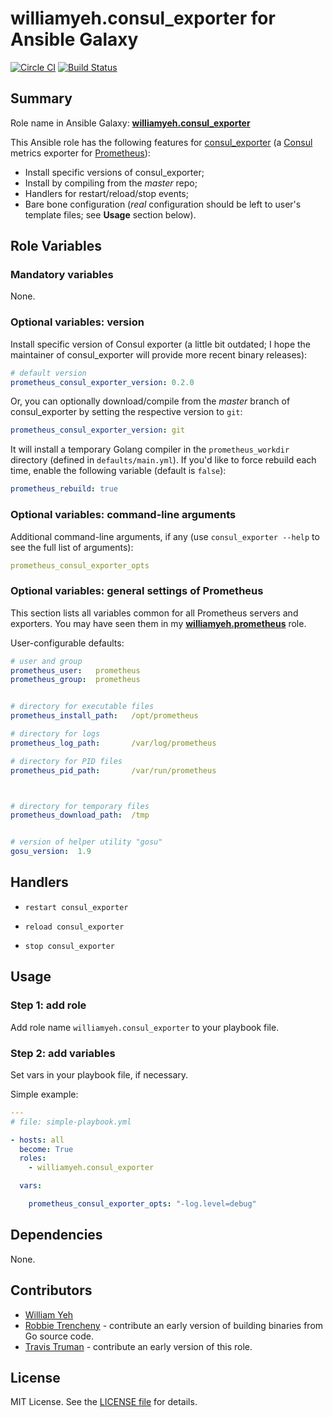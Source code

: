 
williamyeh.consul_exporter for Ansible Galaxy
============

[![Circle CI](https://circleci.com/gh/William-Yeh/ansible-consul-exporter.svg?style=shield)](https://circleci.com/gh/William-Yeh/ansible-consul-exporter) [![Build Status](https://travis-ci.org/William-Yeh/ansible-consul-exporter.svg?branch=master)](https://travis-ci.org/William-Yeh/ansible-consul-exporter)



## Summary

Role name in Ansible Galaxy: **[williamyeh.consul_exporter](https://galaxy.ansible.com/williamyeh/consul_exporter/)**

This Ansible role has the following features for [consul_exporter](https://github.com/prometheus/consul_exporter) (a [Consul](https://github.com/hashicorp/consul) metrics exporter for [Prometheus](http://prometheus.io/)):

 - Install specific versions of consul_exporter;
 - Install by compiling from the *master* repo;
 - Handlers for restart/reload/stop events;
 - Bare bone configuration (*real* configuration should be left to user's template files; see **Usage** section below).




## Role Variables


### Mandatory variables

None.


### Optional variables: version

Install specific version of Consul exporter (a little bit outdated; I hope the maintainer of consul_exporter will provide more recent binary releases):

```yaml
# default version
prometheus_consul_exporter_version: 0.2.0
```

Or, you can optionally download/compile from the *master* branch of consul_exporter by setting the respective version to `git`:

```yaml
prometheus_consul_exporter_version: git
```

It will install a temporary Golang compiler in the `prometheus_workdir` directory (defined in `defaults/main.yml`). If you'd like to force rebuild each time, enable the following variable (default is `false`):

```yaml
prometheus_rebuild: true
```


### Optional variables: command-line arguments


Additional command-line arguments, if any (use `consul_exporter --help` to see the full list of arguments):

```yaml
prometheus_consul_exporter_opts
```



### Optional variables: general settings of Prometheus

This section lists all variables common for all Prometheus servers and exporters. You may have seen them in my **[williamyeh.prometheus](https://galaxy.ansible.com/williamyeh/prometheus/)** role.


User-configurable defaults:

```yaml
# user and group
prometheus_user:   prometheus
prometheus_group:  prometheus


# directory for executable files
prometheus_install_path:   /opt/prometheus

# directory for logs
prometheus_log_path:       /var/log/prometheus

# directory for PID files
prometheus_pid_path:       /var/run/prometheus



# directory for temporary files
prometheus_download_path:  /tmp


# version of helper utility "gosu"
gosu_version:  1.9
```



## Handlers

- `restart consul_exporter`

- `reload consul_exporter`

- `stop consul_exporter`


## Usage


### Step 1: add role

Add role name `williamyeh.consul_exporter` to your playbook file.


### Step 2: add variables

Set vars in your playbook file, if necessary.

Simple example:

```yaml
---
# file: simple-playbook.yml

- hosts: all
  become: True
  roles:
    - williamyeh.consul_exporter

  vars:

    prometheus_consul_exporter_opts: "-log.level=debug"
```



## Dependencies

None.


## Contributors

- [William Yeh](https://github.com/William-Yeh)
- [Robbie Trencheny](https://github.com/robbiet480) - contribute an early version of building binaries from Go source code.
- [Travis Truman](https://github.com/trumant) - contribute an early version of this role.

## License

MIT License. See the [LICENSE file](LICENSE) for details.
